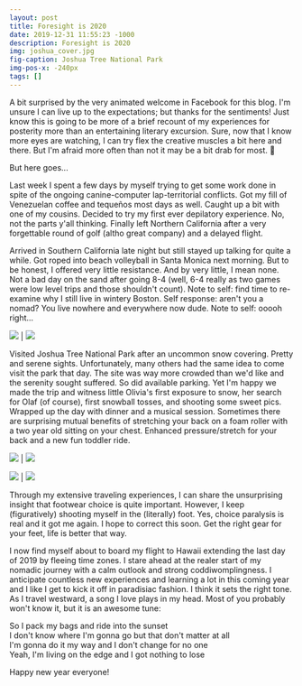 ```yaml
---
layout: post
title: Foresight is 2020
date: 2019-12-31 11:55:23 -1000
description: Foresight is 2020
img: joshua_cover.jpg
fig-caption: Joshua Tree National Park
img-pos-x: -240px
tags: []
---
```

A bit surprised by the very animated welcome in Facebook for this blog. I'm unsure I can live up to the expectations; but thanks for the sentiments! Just know this is going to be more of a brief recount of my experiences for posterity more than an entertaining literary excursion. Sure, now that I know more eyes are watching, I can try flex the creative muscles a bit here and there. But I'm afraid more often than not it may be a bit drab for most. 🥱

But here goes...

Last week I spent a few days by myself trying to get some work done in spite of the ongoing canine-computer lap-territorial conflicts. Got my fill of Venezuelan coffee and tequeños most days as well. Caught up a bit with one of my cousins. Decided to try my first ever depilatory experience. No, not the parts y'all thinking. Finally left Northern California after a very forgettable round of golf (altho great company) and a delayed flight.

Arrived in Southern California late night but still stayed up talking for quite a while. Got roped into beach volleyball in Santa Monica next morning. But to be honest, I offered very little resistance. And by very little, I mean none. Not a bad day on the sand after going 8-4 (well, 6-4 really as two games were low level trips and those shouldn't count). Note to self: find time to re-examine why I still live in wintery Boston. Self response: aren't you a nomad? You live nowhere and everywhere now dude. Note to self: ooooh right...

![]({{site.baseimgurl}}/freddy.jpg) | ![]({{site.baseimgurl}}/santa_monica.jpg)

Visited Joshua Tree National Park after an uncommon snow covering. Pretty and serene sights. Unfortunately, many others had the same idea to come visit the park that day. The site was way more crowded than we'd like and the serenity sought suffered. So did available parking. Yet I'm happy we made the trip and witness little Olivia's first exposure to snow, her search for Olaf (of course), first snowball tosses, and shooting some sweet pics. Wrapped up the day with dinner and a musical session. Sometimes there are surprising mutual benefits of stretching your back on a foam roller with a two year old sitting on your chest. Enhanced pressure/stretch for your back and a new fun toddler ride.

![]({{site.baseimgurl}}/carol.jpg) | ![]({{site.baseimgurl}}/snow_explotion.jpg)

![]({{site.baseimgurl}}/olivia_freddy.jpg) | ![]({{site.baseimgurl}}/hanukah.jpg)

Through my extensive traveling experiences, I can share the unsurprising insight that footwear choice is quite important. However, I keep (figuratively) shooting myself in the (literally) foot. Yes, choice paralysis is real and it got me again. I hope to correct this soon. Get the right gear for your feet, life is better that way.

I now find myself about to board my flight to Hawaii extending the last day of 2019 by fleeing time zones. I stare ahead at the realer start of my nomadic journey with a calm outlook and strong coddiwomplingness. I anticipate countless new experiences and learning a lot in this coming year and I like I get to kick it off in paradisiac fashion. I think it sets the right tone. As I travel westward, a song I love plays in my head. Most of you probably won't know it, but it is an awesome tune:

>
So I pack my bags and ride into the sunset <br>
I don't know where I'm gonna go but that don't matter at all <br>
I'm gonna do it my way and I don't change for no one <br>
Yeah, I'm living on the edge and I got nothing to lose

Happy new year everyone!
